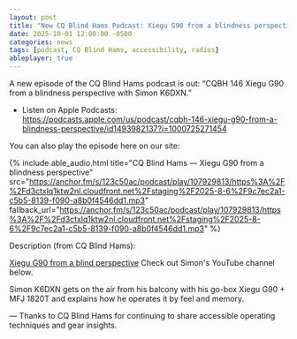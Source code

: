 ```yaml
---
layout: post
title: "New CQ Blind Hams Podcast: Xiegu G90 from a blindness perspective (CQBH 146)"
date: 2025-10-01 12:00:00 -0500
categories: news
tags: [podcast, CQ Blind Hams, accessibility, radios]
ableplayer: true
---
```


A new episode of the CQ Blind Hams podcast is out: “CQBH 146 Xiegu G90 from a blindness perspective with Simon K6DXN.”

- Listen on Apple Podcasts: https://podcasts.apple.com/us/podcast/cqbh-146-xiegu-g90-from-a-blindness-perspective/id1493982137?i=1000725271454

You can also play the episode here on our site:

{% include able_audio.html title="CQ Blind Hams — Xiegu G90 from a blindness perspective" src="https://anchor.fm/s/123c50ac/podcast/play/107929813/https%3A%2F%2Fd3ctxlq1ktw2nl.cloudfront.net%2Fstaging%2F2025-8-6%2F9c7ec2a1-c5b5-8139-f090-a8b0f4546dd1.mp3" fallback_url="https://anchor.fm/s/123c50ac/podcast/play/107929813/https%3A%2F%2Fd3ctxlq1ktw2nl.cloudfront.net%2Fstaging%2F2025-8-6%2F9c7ec2a1-c5b5-8139-f090-a8b0f4546dd1.mp3" %}

Description (from CQ Blind Hams):

<p><a href="https://www.youtube.com/@k6dxnparksinthedark">Xiegu G90 from a blind perspective</a> Check out Simon's YouTube channel below.</p>
<p>Simon K6DXN gets on the air from his balcony with his go-box Xiegu G90 + MFJ 1820T and explains how he operates it by feel and memory.</p>

— Thanks to CQ Blind Hams for continuing to share accessible operating techniques and gear insights.
